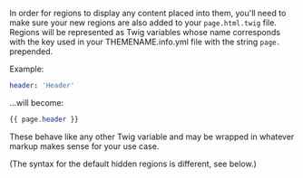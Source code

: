 In order for regions to display any content placed into them, you'll need to make sure your new regions are also added to your `page.html.twig` file. Regions will be represented as Twig variables whose name corresponds with the key used in your THEMENAME.info.yml file with the string `page.` prepended.

Example:

```yaml
header: 'Header' 
```

...will become:

```php
{{ page.header }} 
```

These behave like any other Twig variable and may be wrapped in whatever markup makes sense for your use case.

(The syntax for the default hidden regions is different, see below.)